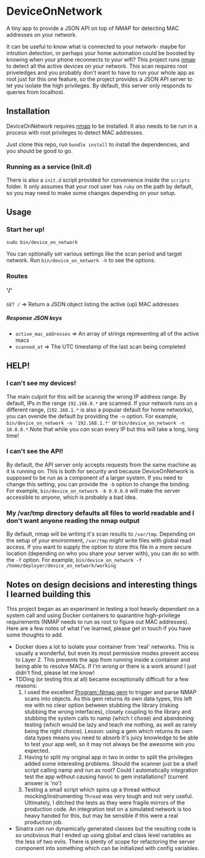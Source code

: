 DeviceOnNetwork
===============

A tiny app to provide a JSON API on top of NMAP for detecting MAC addresses on your network.

It can be useful to know what is connected to your network- maybe for intrution detection, or perhaps your home automation could be boosted by knowing when your phone reconnects to your wifi? This project runs [nmap](http://nmap.org) to detect all the active devices on your network.
This scan requires root priveledges and you probably don't want to have to run your whole app as root just for this one feature, so the project provides a JSON API server to let you isolate the high privileges. By default, this server only responds to queries from localhost.

Installation
------------
DeviceOnNetwork requires [nmap](http://nmap.org/) to be installed.
It also needs to be run in a process with root privileges to detect MAC addresses.

Just clone this repo, run `bundle install` to install the dependencies, and you should be good to go.

### Running as a service (Init.d)
There is also a `init.d` script provided for convenience inside the `scripts` folder. It only assumes that your root user has `ruby` on the path by default, so you may need to make some changes depending on your setup.

Usage
-----
### Start her up!
`sudo bin/device_on_network`

You can optionally set various settings like the scan period and target network. Run `bin/device_on_network -h` to see the options.

### Routes

#### '/'
  `GET /` => Return a JSON object listing the active (up) MAC addresses
##### Response JSON keys
- `active_mac_addresses` => An array of strings representing all of the active macs
- `scanned_at` => The UTC timestamp of the last scan being completed

HELP!
-----

### I can't see my devices!
The main culprit for this will be scannig the wrong IP address range. By default, IPs in the range `192.168.0.*` are scanned. If your network runs on a different range, (`192.168.1.*` is also a popular default for home networks), you can overide the default by providing the `-n` option. For example, `bin/device_on_network -n '192.168.1.*'` or `bin/device_on_network -n 10.0.0.*`.Note that while you _can_ scan every IP but this will take a long, long time!

### I can't see the API!
By default, the API server only accepts requests from the same machine as it is running on. This is both for security and because DeviceOnNetwork is supposed to be run as a component of a larger system. If you need to change this setting, you can provide the `-b` option to change the binding. For example, `bin/device_on_network -b 0.0.0.0` will make the server accessible to _anyone_, which is probably a bad idea.

### My /var/tmp directory defaults all files to world readable and I don't want anyone reading the nmap output
By default, nmap will be writing it's scan results to `/var/tmp`. Depending on the setup of your environment, `/var/tmp` _might_ write files with global read access. If you want to supply the option to store this file in a more secure location (depending on who you share your server with), you can do so with the `-f` option. For example, `bin/device_on_network -f /home/deployer/device_on_network/working`


Notes on design decisions and interesting things I learned building this
------------------------------------------------------------------------

This project began as an experiment in testing a tool heavily dependant on a system call and using Docker containers to quarantine high-privilege requirements (NMAP needs to run as root to figure out MAC addresses).
Here are a few notes of what I've learned, please get in touch if you have some thoughts to add.

- Docker does a lot to isolate your container from 'real' networks. This is usually a wonderful, but even its most permissive modes prevent access to Layer 2. This prevents the app from running inside a container and being able to resolve MACs. If I'm wrong or there is a work around I just didn't find, please let me know!
- TDDing (or testing this at all) became exceptionally difficult for a few reasons:
  1. I used the excellent [Program::Nmap gem](https://github.com/sophsec/ruby-nmap) to trigger and parse NMAP scans into objects. As this gem returns its own data types, this left me with no clear option between stubbing the library (risking stubbing the wrong interfaces), closely coupling to the library and stubbing the system calls to namp (which I chose) and abandoning testing (which would be lazy and teach me nothing, as well as rarely being the right choice). Lesson: using a gem which returns its own data types means you need to absorb it's juicy knowledge to be able to test your app well, so it may not always be the awesome win you expected.
  2. Having to split my original app in two in order to split the privileges added some interesting problems. Should the scanner just be a shell script calling namp and run as root? Could I automatically integration test the app without causing havoc to gem installations? (current answer is 'no')
  3. Testing a small script which spins up a thread without mocking/instrumenting `Thread` was very tough and not very useful. Ultimately, I ditched the tests as they were fragile mirrors of the production code. An integration test on a simulated network is too heavy handed for this, but may be sensible if this were a real production job.
- Sinatra _can_ run dynamically generated classes but the resulting code is so unobvious that I ended up using global and class level variables as the less of two evils. There is plenty of scope for refactoring the server component into something which can be initialized with config variables.
